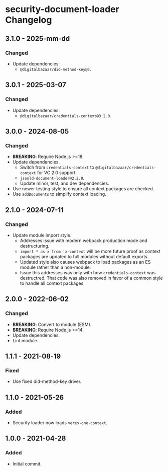 # security-document-loader Changelog

## 3.1.0 - 2025-mm-dd

### Changed
- Update dependencies:
  - `@digitalbazaar/did-method-key@5`.

## 3.0.1 - 2025-03-07

### Changed
- Update dependencies.
  - `@digitalbazaar/credentials-context@3.2.0`.

## 3.0.0 - 2024-08-05

### Changed
- **BREAKING**: Require Node.js >=18.
- Update dependencies.
  - Switch from `credentials-context` to `@digitalbazaar/credentials-context`
    for VC 2.0 support.
  - `jsonld-document-loader@2.2.0`.
  - Update minor, test, and dev dependencies.
- Use newer testing style to ensure all context packages are checked.
- Use `addDocuments` to simplify context loading.

## 2.1.0 - 2024-07-11

### Changed
- Update module import style.
  - Addresses issue with modern webpack production mode and destructuring.
  - `import * as x from 'x-context` will be more future proof as context
    packages are updated to full modules without default exports.
  - Updated style also causes webpack to load packages as an ES module rather
    than a non-module.
  - Issue this addresses was only with how `credentials-context` was
    destructred. That code was also removed in favor of a common style to
    handle all context packages.

## 2.0.0 - 2022-06-02

### Changed
- **BREAKING**: Convert to module (ESM).
- **BREAKING**: Require Node.js >=14.
- Update dependencies.
- Lint module.

## 1.1.1 - 2021-08-19

### Fixed
- Use fixed did-method-key driver.

## 1.1.0 - 2021-05-26

### Added
- Security loader now loads `veres-one-context`.

## 1.0.0 - 2021-04-28

### Added
- Initial commit.
